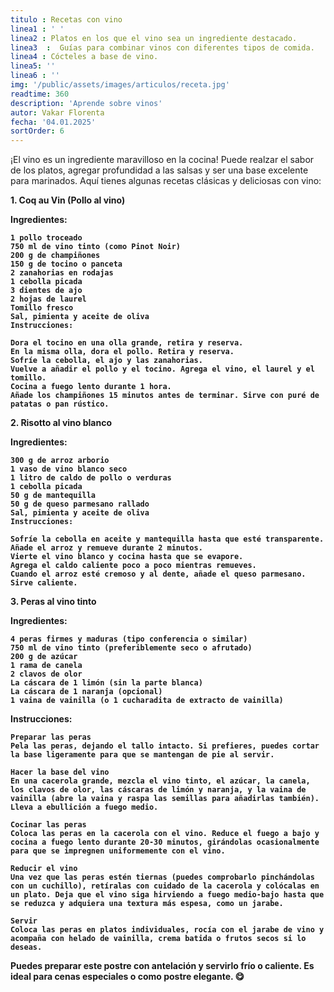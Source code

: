 ```yaml
---
titulo : Recetas con vino
linea1 : ' '
linea2 : Platos en los que el vino sea un ingrediente destacado.
linea3  :  Guías para combinar vinos con diferentes tipos de comida.
linea4 : Cócteles a base de vino.
linea5: ''
linea6 : ''
img: '/public/assets/images/articulos/receta.jpg'
readtime: 360
description: 'Aprende sobre vinos'
autor: Vakar Florenta
fecha: '04.01.2025'
sortOrder: 6
---
```

¡El vino es un ingrediente maravilloso en la cocina! Puede realzar el sabor de los platos, agregar profundidad a las salsas y ser una base excelente para marinados. Aquí tienes algunas recetas clásicas y deliciosas con vino:

<b>1. Coq au Vin (Pollo al vino)<b>

Ingredientes:

    1 pollo troceado
    750 ml de vino tinto (como Pinot Noir)
    200 g de champiñones
    150 g de tocino o panceta
    2 zanahorias en rodajas
    1 cebolla picada
    3 dientes de ajo
    2 hojas de laurel
    Tomillo fresco
    Sal, pimienta y aceite de oliva
    Instrucciones:

    Dora el tocino en una olla grande, retira y reserva.
    En la misma olla, dora el pollo. Retira y reserva.
    Sofríe la cebolla, el ajo y las zanahorias.
    Vuelve a añadir el pollo y el tocino. Agrega el vino, el laurel y el tomillo.
    Cocina a fuego lento durante 1 hora.
    Añade los champiñones 15 minutos antes de terminar. Sirve con puré de patatas o pan rústico.

<b>2. Risotto al vino blanco</b>

Ingredientes:

    300 g de arroz arborio
    1 vaso de vino blanco seco
    1 litro de caldo de pollo o verduras
    1 cebolla picada
    50 g de mantequilla
    50 g de queso parmesano rallado
    Sal, pimienta y aceite de oliva
    Instrucciones:

    Sofríe la cebolla en aceite y mantequilla hasta que esté transparente.
    Añade el arroz y remueve durante 2 minutos.
    Vierte el vino blanco y cocina hasta que se evapore.
    Agrega el caldo caliente poco a poco mientras remueves.
    Cuando el arroz esté cremoso y al dente, añade el queso parmesano. Sirve caliente.

<b>3. Peras al vino tinto</b>

Ingredientes:

    4 peras firmes y maduras (tipo conferencia o similar)
    750 ml de vino tinto (preferiblemente seco o afrutado)
    200 g de azúcar
    1 rama de canela
    2 clavos de olor
    La cáscara de 1 limón (sin la parte blanca)
    La cáscara de 1 naranja (opcional)
    1 vaina de vainilla (o 1 cucharadita de extracto de vainilla)

Instrucciones:

    Preparar las peras
    Pela las peras, dejando el tallo intacto. Si prefieres, puedes cortar la base ligeramente para que se mantengan de pie al servir.

    Hacer la base del vino
    En una cacerola grande, mezcla el vino tinto, el azúcar, la canela, los clavos de olor, las cáscaras de limón y naranja, y la vaina de vainilla (abre la vaina y raspa las semillas para añadirlas también). Lleva a ebullición a fuego medio.

    Cocinar las peras
    Coloca las peras en la cacerola con el vino. Reduce el fuego a bajo y cocina a fuego lento durante 20-30 minutos, girándolas ocasionalmente para que se impregnen uniformemente con el vino.

    Reducir el vino
    Una vez que las peras estén tiernas (puedes comprobarlo pinchándolas con un cuchillo), retíralas con cuidado de la cacerola y colócalas en un plato. Deja que el vino siga hirviendo a fuego medio-bajo hasta que se reduzca y adquiera una textura más espesa, como un jarabe.

    Servir
    Coloca las peras en platos individuales, rocía con el jarabe de vino y acompaña con helado de vainilla, crema batida o frutos secos si lo deseas.

Puedes preparar este postre con antelación y servirlo frío o caliente. Es ideal para cenas especiales o como postre elegante. 😋